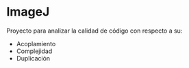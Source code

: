 # ImageJ

Proyecto para analizar la calidad de código con respecto a su:
- Acoplamiento
- Complejidad 
- Duplicación

